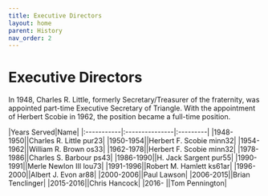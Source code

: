 ```yaml
---
title: Executive Directors
layout: home
parent: History
nav_order: 2
---
```

# Executive Directors
In 1948, Charles R. Little, formerly Secretary/Treasurer of the fraternity,
was appointed part-time Executive Secretary of Triangle.  With the
appointment of Herbert Scobie in 1962, the position became a full-time
position.

|Years Served|Name|
|:-----------|:---------------|:---------|
|1948-1950||Charles R. Little pur23|
|1950-1954||Herbert F. Scobie minn32|
|1954-1962||William R. Brown os33|
|1962-1978||Herbert F. Scobie minn32|
|1978-1986||Charles S. Barbour ps43|
|1986-1990||H. Jack Sargent pur55|
|1990-1991||Merle Newlon III lou73|
|1991-1996||Robert M. Hamlett ks61ar|
|1996-2000||Albert J. Evon ar88|
|2000-2006||Paul Lawson|
|2006-2015||Brian Tenclinger|
|2015-2016||Chris Hancock|
|2016-    ||Tom Pennington|
